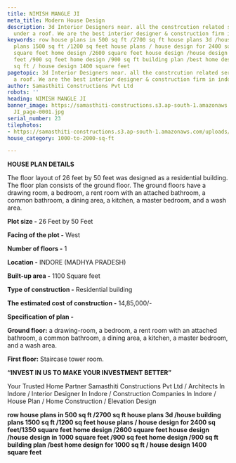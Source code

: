 ```yaml
---
title: NIMISH MANGLE JI
meta_title: Modern House Design
description: 3d Interior Designers near. all the constrcution related services in
  under a roof. We are the best interior designer & construction firm in indore.
keywords: row house plans in 500 sq ft /2700 sq ft house plans 3d /house building
  plans 1500 sq ft /1200 sq feet house plans / house design for 2400 sq feet/1350
  square feet home design /2600 square feet house design /house design in 1000 square
  feet /900 sq feet home design /900 sq ft building plan /best home design for 1000
  sq ft / house design 1400 square feet
pagetopic: 3d Interior Designers near. all the constrcution related services in under
  a roof. We are the best interior designer & construction firm in indore.
author: Samasthiti Constructions Pvt Ltd
robots: ''
heading: NIMISH MANGLE JI
banner_image: https://samasthiti-constructions.s3.ap-south-1.amazonaws.com/uploads/NIMISH
  JI_page-0001.jpg
serial_number: 23
tilephotos:
- https://samasthiti-constructions.s3.ap-south-1.amazonaws.com/uploads/NIMISH JI_page-0001.jpg
house_category: 1000-to-2000-sq-ft

---
```

**HOUSE PLAN DETAILS**

The floor layout of 26 feet by 50 feet was designed as a residential building. The floor plan consists of the ground floor. The ground floors have a drawing room, a bedroom, a rent room with an attached bathroom, a common bathroom, a dining area, a kitchen, a master bedroom, and a wash area.

**Plot size -** 26 Feet by 50 Feet

**Facing of the plot -** West

**Number of floors -** 1

**Location -** INDORE (MADHYA PRADESH)

**Built-up area -** 1100 Square feet

**Type of construction -** Residential building

**The estimated cost of construction -** 14,85,000/-

**Specification of plan -**

**Ground floor:** a drawing-room, a bedroom, a rent room with an attached bathroom, a common bathroom, a dining area, a kitchen, a master bedroom, and a wash area.

**First floor:** Staircase tower room.

  
**“INVEST IN US TO MAKE YOUR INVESTMENT BETTER”**

Your Trusted Home Partner Samasthiti Constructions Pvt Ltd / Architects In Indore / Interior Designer In Indore / Construction Companies In Indore / House Plan / Home Construction / Elevation Design

  
**row house plans in 500 sq ft /2700 sq ft house plans 3d /house building plans 1500 sq ft /1200 sq feet house plans / house design for 2400 sq feet/1350 square feet home design /2600 square feet house design /house design in 1000 square feet /900 sq feet home design /900 sq ft building plan /best home design for 1000 sq ft / house design 1400 square feet**